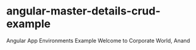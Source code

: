 # angular-master-details-crud-example

Angular App Environments Example
Welcome to Corporate World, Anand
